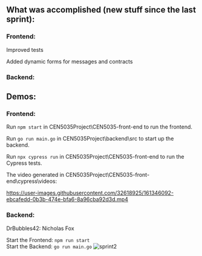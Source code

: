 ## What was accomplished (new stuff since the last sprint):

### Frontend:

Improved tests

Added dynamic forms for messages and contracts

### Backend:

## Demos:

### Frontend:

Run ```npm start``` in CEN5035Project\CEN5035-front-end to run the frontend.

Run ```go run main.go``` in CEN5035Project\backend\src to start up the backend.

Run ```npx cypress run``` in CEN5035Project\CEN5035-front-end to run the Cypress tests.

The video generated in CEN5035Project\CEN5035-front-end\cypress\videos:


https://user-images.githubusercontent.com/32618925/161346092-ebcafedd-0b3b-474e-bfa6-8a96cba92d3d.mp4



### Backend:
DrBubbles42: Nicholas Fox

Start the Frontend: ```npm run start```   
Start the Backend: ```go run main.go```
![sprint2](https://user-images.githubusercontent.com/25064175/156864398-abda5f6c-b31c-4829-a61d-ac5883b0dc4e.gif)
